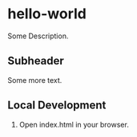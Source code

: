 # hello-world

Some Description.

## Subheader

Some more text.

## Local Development

1. Open index.html in your browser.